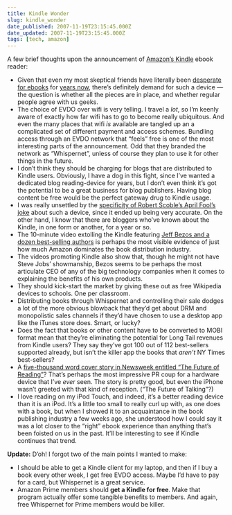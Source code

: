 ```yaml
---
title: Kindle Wonder
slug: kindle_wonder
date_published: 2007-11-19T23:15:45.000Z
date_updated: 2007-11-19T23:15:45.000Z
tags: [tech, amazon]
---
```


A few brief thoughts upon the announcement of [Amazon’s Kindle](http://www.amazon.com/exec/obidos/ASIN/B000FI73MA/2020-20) ebook reader:

- Given that even my most skeptical friends have literally been [desperate for ebooks](http://www.kottke.org/05/04/the-sony-librie) for [years now](http://notes.torrez.org/2006/12/sony_portable_r.html), there’s definitely demand for such a device — the question is whether all the pieces are in place, and whether regular people agree with us geeks.
- The choice of EVDO over wifi is very telling. I travel a _lot_, so I’m keenly aware of exactly how far wifi has to go to become really ubiquitous. And even the many places that wifi _is_ available are tangled up an a complicated set of different payment and access schemes. Bundling access through an EVDO network that “feels” free is one of the most interesting parts of the announcement. Odd that they branded the network as “Whispernet”, unless of course they plan to use it for other things in the future.
- I don’t think they should be charging for blogs that are distributed to Kindle users. Obviously, I have a dog in this fight, since I’ve wanted a dedicated blog reading-device for years, but I don’t even think it’s got the potential to be a great business for blog publishers. Having blog content be free would be the perfect gateway drug to Kindle usage.
- I was really unsettled by the [specificity of Robert Scoble’s April Fool’s joke](http://scobleizer.com/2007/03/31/apple-collaborating-with-amazon-google-and-cingular-on-new-ireader/) about such a device, since it ended up being very accurate. On the other hand, I know that there are bloggers who’ve known about the Kindle, in one form or another, for a year or so.
- The 10-minute video extolling the Kindle featuring [Jeff Bezos and a dozen best-selling authors](http://web.archive.org/web/20071214145025/http://www.amazon.com/gp/mpd/permalink/m2F9FU61SFF43W:m1M9OPEDXLSBBS) is perhaps the most visible evidence of just how much Amazon dominates the book distribution industry.
- The videos promoting Kindle also show that, though he might not have Steve Jobs’ showmanship, Bezos seems to be perhaps the most articulate CEO of any of the big technology companies when it comes to explaining the benefits of his own products.
- They should kick-start the market by giving these out as free Wikipedia devices to schools. One per classroom.
- Distributing books through Whispernet and controlling their sale dodges a lot of the more obvious blowback that they’d get about DRM and monopolistic sales channels if they’d have chosen to use a desktop app like the iTunes store does. Smart, or lucky?
- Does the fact that books or other content have to be converted to MOBI format mean that they’re eliminating the potential for Long Tail revenues from Kindle users? They say they’ve got 100 out of 112 best-sellers supported already, but isn’t the killer app the books that _aren’t_ NY Times best-sellers?
- A [five-thousand word cover story in Newsweek entitled “The Future of Reading”](http://web.archive.org/web/20071119172624/http://www.newsweek.com/id/70983/output/print)? That’s perhaps the most impressive PR coup for a hardware device that I’ve _ever_ seen. The story is pretty good, but even the iPhone wasn’t greeted with that kind of reception. (“The Future of Talking”?)
- I love reading on my iPod Touch, and indeed, it’s a better reading device than it is an iPod. It’s a little too small to really curl up with, as one does with a book, but when I showed it to an acquaintance in the book publishing industry a few weeks ago, she understood how I could say it was a lot closer to the “right” ebook experience than anything that’s been foisted on us in the past. It’ll be interesting to see if Kindle continues that trend.

**Update:** D’oh! I forgot two of the main points I wanted to make:
- I should be able to get a Kindle client for my laptop, and then if I buy a book every other week, I get free EVDO access. Maybe I’d have to pay for a card, but Whispernet is a great service.
- Amazon Prime members should **get a Kindle for free**. Make that program actually offer some tangible benefits to members. And again, free Whispernet for Prime members would be killer.
